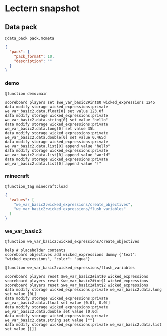 # Lectern snapshot

## Data pack

`@data_pack pack.mcmeta`

```json
{
  "pack": {
    "pack_format": 10,
    "description": ""
  }
}
```

### demo

`@function demo:main`

```mcfunction
scoreboard players set $we_var_basic2#int$0 wicked_expressions 1245
data modify storage wicked_expressions:private we_var_basic2.data.float[0] set value 123.0f
data modify storage wicked_expressions:private we_var_basic2.data.string[0] set value "hello"
data modify storage wicked_expressions:private we_var_basic2.data.long[0] set value 35L
data modify storage wicked_expressions:private we_var_basic2.data.double[0] set value 0.465d
data modify storage wicked_expressions:private we_var_basic2.data.list[0] append value "hello"
data modify storage wicked_expressions:private we_var_basic2.data.list[0] append value "world"
data modify storage wicked_expressions:private we_var_basic2.data.list[0] append value "!"
```

### minecraft

`@function_tag minecraft:load`

```json
{
  "values": [
    "we_var_basic2:wicked_expressions/create_objectives",
    "we_var_basic2:wicked_expressions/flush_variables"
  ]
}
```

### we_var_basic2

`@function we_var_basic2:wicked_expressions/create_objectives`

```mcfunction
help # placeholder contents
scoreboard objectives add wicked_expressions dummy {"text": "wicked_expressions", "color": "aqua"}
```

`@function we_var_basic2:wicked_expressions/flush_variables`

```mcfunction
scoreboard players reset $we_var_basic2#int$0 wicked_expressions
scoreboard players reset $we_var_basic2#int$1 wicked_expressions
scoreboard players reset $we_var_basic2#int$2 wicked_expressions
data modify storage wicked_expressions:private we_var_basic2.data.long set value [0L]
data modify storage wicked_expressions:private we_var_basic2.data.float set value [0.0f, 0.0f]
data modify storage wicked_expressions:private we_var_basic2.data.double set value [0.0d]
data modify storage wicked_expressions:private we_var_basic2.data.string set value [""]
data modify storage wicked_expressions:private we_var_basic2.data.list set value [[]]
```
